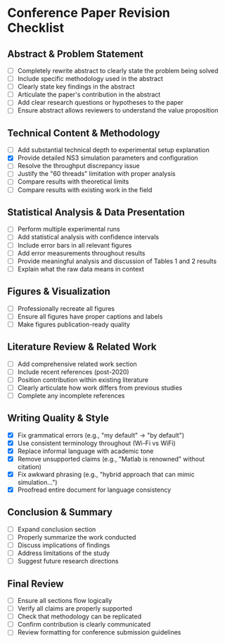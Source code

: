 # Conference Paper Revision Checklist

## Abstract & Problem Statement
- [ ] Completely rewrite abstract to clearly state the problem being solved
- [ ] Include specific methodology used in the abstract
- [ ] Clearly state key findings in the abstract
- [ ] Articulate the paper's contribution in the abstract
- [ ] Add clear research questions or hypotheses to the paper
- [ ] Ensure abstract allows reviewers to understand the value proposition

## Technical Content & Methodology
- [ ] Add substantial technical depth to experimental setup explanation
- [x] Provide detailed NS3 simulation parameters and configuration
- [ ] Resolve the throughput discrepancy issue
- [ ] Justify the "60 threads" limitation with proper analysis
- [ ] Compare results with theoretical limits
- [ ] Compare results with existing work in the field

## Statistical Analysis & Data Presentation
- [ ] Perform multiple experimental runs
- [ ] Add statistical analysis with confidence intervals
- [ ] Include error bars in all relevant figures
- [ ] Add error measurements throughout results
- [ ] Provide meaningful analysis and discussion of Tables 1 and 2 results
- [ ] Explain what the raw data means in context

## Figures & Visualization
- [ ] Professionally recreate all figures
- [ ] Ensure all figures have proper captions and labels
- [ ] Make figures publication-ready quality

## Literature Review & Related Work
- [ ] Add comprehensive related work section
- [ ] Include recent references (post-2020)
- [ ] Position contribution within existing literature
- [ ] Clearly articulate how work differs from previous studies
- [ ] Complete any incomplete references

## Writing Quality & Style
- [x] Fix grammatical errors (e.g., "my default" → "by default")
- [x] Use consistent terminology throughout (Wi-Fi vs WiFi)
- [x] Replace informal language with academic tone
- [x] Remove unsupported claims (e.g., "Matlab is renowned" without citation)
- [x] Fix awkward phrasing (e.g., "hybrid approach that can mimic simulation...")
- [x] Proofread entire document for language consistency

## Conclusion & Summary
- [ ] Expand conclusion section
- [ ] Properly summarize the work conducted
- [ ] Discuss implications of findings
- [ ] Address limitations of the study
- [ ] Suggest future research directions

## Final Review
- [ ] Ensure all sections flow logically
- [ ] Verify all claims are properly supported
- [ ] Check that methodology can be replicated
- [ ] Confirm contribution is clearly communicated
- [ ] Review formatting for conference submission guidelines
